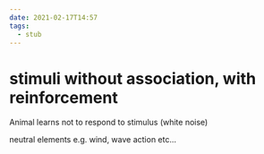```yaml
---
date: 2021-02-17T14:57
tags: 
  - stub
---
```


# stimuli without association, with reinforcement

Animal learns not to respond to stimulus (white noise)

neutral elements e.g. wind, wave action etc...
